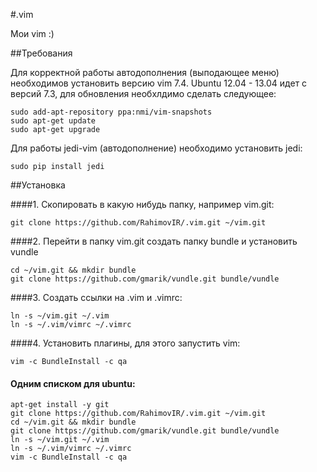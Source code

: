 #.vim

Мои vim :)

##Требования

Для корректной работы автодополнения (выподающее меню) 
необходимов установить версию vim 7.4.
Ubuntu 12.04 - 13.04 идет с версий 7.3, для обновления 
необхлдимо сделать следующее:

    sudo add-apt-repository ppa:nmi/vim-snapshots
    sudo apt-get update
    sudo apt-get upgrade

Для работы jedi-vim (автодополнение) необходимо установить
jedi:

    sudo pip install jedi

##Установка

####1. Скопировать в какую нибудь папку, например vim.git:

    git clone https://github.com/RahimovIR/.vim.git ~/vim.git

####2. Перейти в папку vim.git создать папку bundle и установить vundle

    cd ~/vim.git && mkdir bundle
    git clone https://github.com/gmarik/vundle.git bundle/vundle

####3. Создать ссылки на .vim и .vimrc:

    ln -s ~/vim.git ~/.vim
    ln -s ~/.vim/vimrc ~/.vimrc

####4. Установить плагины, для этого запустить vim:

    vim -c BundleInstall -c qa

#### Одним списком для ubuntu:

    apt-get install -y git
    git clone https://github.com/RahimovIR/.vim.git ~/vim.git
    cd ~/vim.git && mkdir bundle
    git clone https://github.com/gmarik/vundle.git bundle/vundle
    ln -s ~/vim.git ~/.vim
    ln -s ~/.vim/vimrc ~/.vimrc
    vim -c BundleInstall -c qa

